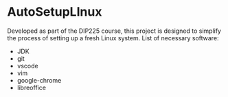 # AutoSetupLInux
Developed as part of the DIP225 course, this project is designed to simplify the process of setting up a fresh Linux system. 
List of necessary software:
- JDK
- git
- vscode
- vim
- google-chrome
- libreoffice
